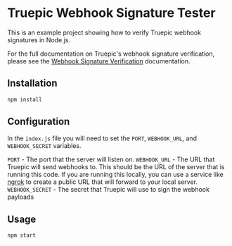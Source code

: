 # Truepic Webhook Signature Tester

This is an example project showing how to verify Truepic webhook signatures in Node.js.

For the full documentation on Truepic's webhook signature verification, please see the [Webhook Signature Verification](https://vision.truepic.dev/docs/webhook-setup) documentation.

## Installation

```bash
npm install
```

## Configuration

In the `index.js` file you will need to set the `PORT`, `WEBHOOK_URL`, and `WEBHOOK_SECRET` variables.

`PORT` - The port that the server will listen on.
`WEBHOOK_URL` - The URL that Truepic will send webhooks to.  This should be the URL of the server that is running this code.  If you are running this locally, you can use a service like [ngrok](https://ngrok.com/) to create a public URL that will forward to your local server.
`WEBHOOK_SECRET` - The secret that Truepic will use to sign the webhook payloads

## Usage

```bash
npm start
```

